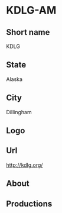 # KDLG-AM

## Short name

KDLG

## State

Alaska

## City

Dillingham

## Logo



## Url

http://kdlg.org/

## About



## Productions


